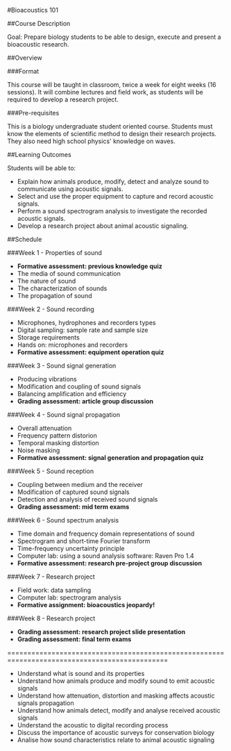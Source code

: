 #Bioacoustics 101

##Course Description

Goal: Prepare biology students to be able to design, execute and present a bioacoustic research.


##Overview

###Format

This course will be taught in classroom, twice a week for eight weeks (16 sessions). It will combine lectures and field work, as students will be required to develop a research project.

###Pre-requisites

This is a biology undergraduate student oriented course. Students must know the elements of scientific method to design their research projects. They also need high school physics' knowledge on waves.


##Learning Outcomes

Students will be able to:

* Explain how animals produce, modify, detect and analyze sound to communicate using acoustic signals.
* Select and use the proper equipment to capture and record acoustic signals.
* Perform a sound spectrogram analysis to investigate the recorded acoustic signals.
* Develop a research project about animal acoustic signaling.


##Schedule

###Week 1 - Properties of sound

* __Formative assessment: previous knowledge quiz__
* The media of sound communication
* The nature of sound
* The characterization of sounds
* The propagation of sound

###Week 2 - Sound recording

* Microphones, hydrophones and recorders types
* Digital sampling: sample rate and sample size
* Storage requirements
* Hands on: microphones and recorders
* __Formative assessment: equipment operation quiz__

###Week 3 - Sound signal generation

* Producing vibrations
* Modification and coupling of sound signals
* Balancing amplification and efficiency
* __Grading assessment: article group discussion__

###Week 4 - Sound signal propagation

* Overall attenuation
* Frequency pattern distorion
* Temporal masking distortion
* Noise masking
* __Formative assessment: signal generation and propagation quiz__

###Week 5 - Sound reception

* Coupling between medium and the receiver
* Modification of captured sound signals
* Detection and analysis of received sound signals
* __Grading assessment: mid term exams__

###Week 6 - Sound spectrum analysis

* Time domain and frequency domain representations of sound
* Spectrogram and short-time Fourier transform
* Time-frequency uncertainty principle
* Computer lab: using a sound analysis software: Raven Pro 1.4
* __Formative assessment: research pre-project group discussion__

###Week 7 - Research project

* Field work: data sampling 
* Computer lab: spectrogram analysis
* __Formative assignment: bioacoustics jeopardy!__

###Week 8 - Research project

* __Grading assessment: research project slide presentation__
* __Grading assessment: final term exams__


==============================================================================================

- Understand what is sound and its properties
- Understand how animals produce and modify sound to emit acoustic signals
- Understand how attenuation, distortion and masking affects acoustic signals propagation 
- Understand how animals detect, modify and analyse received acoustic signals
- Understand the acoustic to digital recording process
- Discuss the importance of acoustic surveys for conservation biology
- Analise how sound characteristics relate to animal acoustic signaling
